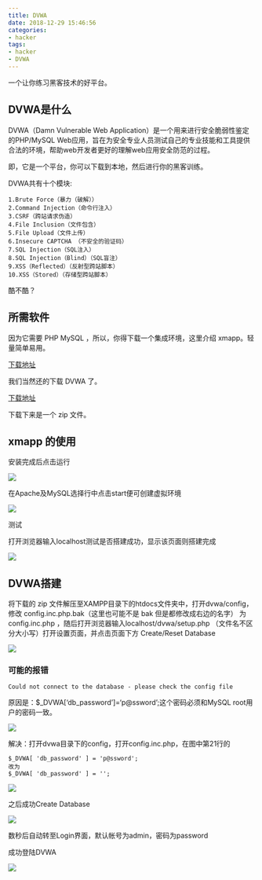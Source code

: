 ```yaml
---
title: DVWA
date: 2018-12-29 15:46:56
categories:
- hacker
tags:
- hacker
- DVWA
---
```

一个让你练习黑客技术的好平台。

<!-- more -->

## DVWA是什么

DVWA（Damn Vulnerable Web Application）是一个用来进行安全脆弱性鉴定的PHP/MySQL Web应用，旨在为安全专业人员测试自己的专业技能和工具提供合法的环境，帮助web开发者更好的理解web应用安全防范的过程。

即，它是一个平台，你可以下载到本地，然后进行你的黑客训练。

DVWA共有十个模块:

	1.Brute Force（暴力（破解））
	2.Command Injection（命令行注入）
	3.CSRF（跨站请求伪造）
	4.File Inclusion（文件包含）
	5.File Upload（文件上传）
	6.Insecure CAPTCHA （不安全的验证码）
	7.SQL Injection（SQL注入）
	8.SQL Injection（Blind）（SQL盲注）
	9.XSS（Reflected）（反射型跨站脚本）
	10.XSS（Stored）（存储型跨站脚本）
	
酷不酷？

## 所需软件

因为它需要 PHP MySQL ，所以，你得下载一个集成环境，这里介绍 xmapp。轻量简单易用。

[下载地址](https://www.apachefriends.org/zh_cn/index.html)

我们当然还的下载 DVWA 了。

[下载地址](http://www.dvwa.co.uk/)

下载下来是一个 zip 文件。

## xmapp 的使用

安装完成后点击运行

![](/images/hacker/0_0.jpg)

在Apache及MySQL选择行中点击start便可创建虚拟环境

![](/images/hacker/0_1.jpg)

测试

打开浏览器输入localhost测试是否搭建成功，显示该页面则搭建完成

![](/images/hacker/0_2.jpg)

## DVWA搭建

将下载的 zip 文件解压至XAMPP目录下的htdocs文件夹中，打开dvwa/config，修改 config.inc.php.bak（这里也可能不是 bak 但是都修改成右边的名字） 为 config.inc.php ，随后打开浏览器输入localhost/dvwa/setup.php （文件名不区分大小写）打开设置页面，并点击页面下方 Create/Reset Database 

![](/images/hacker/0_3.jpg)

### 可能的报错

	Could not connect to the database - please check the config file
	
原因是：$_DVWA[‘db_password’]=‘p@ssword’;这个密码必须和MySQL root用户的密码一致。

![](/images/hacker/0_4.jpg)

解决：打开dvwa目录下的config，打开config.inc.php，在图中第21行的

	$_DVWA[ 'db_password' ] = 'p@ssword';
	改为
	$_DVWA[ 'db_password' ] = '';

![](/images/hacker/0_5.jpg)

之后成功Create Database

![](/images/hacker/0_6.jpg)

数秒后自动转至Login界面，默认帐号为admin，密码为password

成功登陆DVWA

![](/images/hacker/0_7.jpg)



